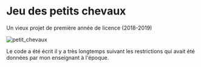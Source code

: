 # Jeu des petits chevaux
Un vieux projet de première année de licence (2018-2019)

![petit_chevaux](https://github.com/133760D/petit_chevaux/assets/163366197/34d5ec0b-4741-4076-a833-ea306e92783a)


Le code a été écrit il y a très longtemps suivant les restrictions qui avait été données par mon enseignant à l'époque.
